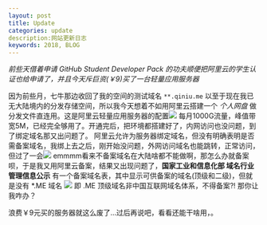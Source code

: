 ```yaml
---
layout: post
title: Update
categories: update
description:网站更新日志
keywords: 2018, BLOG
---
```


*前些天借着申请 GitHub Student Developer Pack 的功夫顺便把阿里云的学生认证也给申请了，并且今天斥巨资(￥9)买了一台轻量应用服务器*

因为前些月，七牛那边收回了我的空间的测试域名 `**.qiniu.me` 以至于现在我已无大陆境内的分发存储空间，所以我今天想着不如用阿里云搭建一个 *个人网盘* 做分发文件直连用。这是阿里云轻量应用服务器的配置![](https://ghosthim.github.io/images/posts/beian/beian1.JPG)
每月1000G流量，峰值带宽5M，已经完全够用了。开通完后，把环境都搭建好了，内网访问也没问题，到了绑定域名那又出问题了。
阿里云允许为服务器绑定域名，但没有明确表明是否需备案域名，我绑上去之后，刚开始没问题，外网访问域名也能跳转，正常访问，但过了一会![](https://ghosthim.github.io/images/posts/beian/beian2.JPG)
emmmm看来不备案域名在大陆啥都不能做啊，那怎么办就备案呗，于是我又用阿里云备案，结果又出现问题了，**国家工业和信息化部 域名行业管理信息公示** 有一个备案域名表，其中显示可供备案的域名(顶级和二级)，但就是没有 *.ME 域名 ![](https://ghosthim.github.io/images/posts/beian/chinayu.png)
即 .ME 顶级域名非中国互联网域名体系，不得备案?! 那你让我咋办？

浪费￥9元买的服务器就这么废了...过后再说吧，看看还能干啥用，。
